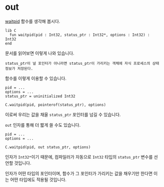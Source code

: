 # out

[waitpid](http://www.gnu.org/software/libc/manual/html_node/Process-Completion.html) 함수를 생각해 봅시다.

```crystal
lib C
  fun waitpid(pid : Int32, status_ptr : Int32*, options : Int32) : Int32
end
```

문서를 읽어보면 이렇게 나와 있습니다.

```
status_ptr이 널 포인터가 아니라면 status_ptr이 가리키는 객체에 자식 프로세스의 상태 정보가 저장된다.
```

함수를 이렇게 이용할 수 있습니다.

```crystal
pid = ...
options = ...
status_ptr = uninitialized Int32

C.waitpid(pid, pointerof(status_ptr), options)
```

이로써 우리는 값을 채울 `status_ptr` 포인터를 넘길 수 있습니다.

`out` 인자를 통해 더 짧게 쓸 수도 있습니다.

```crystal
pid = ...
options = ...

C.waitpid(pid, out status_ptr, options)
```

인자가 `Int32*`이기 때문에, 컴파일러가 자동으로 `Int32` 타입의 `status_ptr` 변수를 선언할 것입니다.

인자가 어떤 타입의 포인터이며, 함수가 그 포인터가 가리키는 값을 채우기만 한다면 이는 어떤 타입에도 적용될 것입니다.
